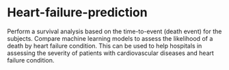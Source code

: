 # Heart-failure-prediction
Perform a survival analysis based on the time-to-event (death event) for the subjects. Compare machine learning models to assess the likelihood of a death by heart failure condition. This can be used to help hospitals in assessing the severity of patients with cardiovascular diseases and heart failure condition. 

